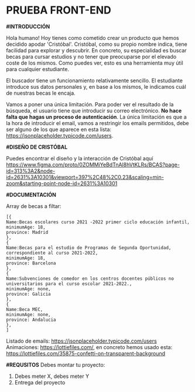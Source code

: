 # PRUEBA FRONT-END

**#INTRODUCCIÓN**

Hola humano! Hoy tienes como cometido crear un producto que hemos decidido apodar 'Cristóbal'. Cristóbal, como su propio nombre indica, tiene facilidad para explorar y descubrir. En concreto, su especialidad es buscar becas para cursar estudios y no tener que preocuparse por el elevado coste de los mismos. Como puedes ver, esto es una herramienta muy útil para cualquier estudiante.

El buscador tiene un funcionamiento relativamente sencillo. El estudiante introduce sus datos personales y, en base a los mismos, le indicamos cuál de nuestras becas le encaja.

Vamos a poner una única limitación. Para poder ver el resultado de la búsqueda, el usuario tiene que introducir su correo electrónico. **No hace falta que hagas un proceso de autenticación**. La única limitación es que a la hora de introducir el email, vamos a restringir los emails permitidos, debe ser alguno de los que aparece en esta lista: https://jsonplaceholder.typicode.com/users. 

**#DISEÑO DE CRISTÓBAL**

Puedes encontrar el diseño y la interacción de Cristóbal aquí
https://www.figma.com/proto/0ZOMMiYeBdTnAl8hVtKLRs/BCAS?page-id=313%3A2&node-id=2631%3A10301&viewport=397%2C48%2C0.23&scaling=min-zoom&starting-point-node-id=2631%3A10301

**#DOCUMENTACIÓN**

Array de becas a filtar:
```
[{ 
Name:Becas escolares curso 2021 -2022 primer ciclo educación infantil,
minimumAge: 18,
province: Madrid 
},
{ 
Name:Becas para el estudio de Programas de Segunda Oportunidad, correspondiente al curso 2021-2022,
minimumAge: 18,
province: Barcelona 
},
{ 
Name:Subvenciones de comedor en los centros docentes públicos no universitarios para el curso escolar 2021-2022.,
minimumAge: none,
province: Galicia 
},
{ 
Name:Beca MEC,
minimumAge: none,
province: Andalucia 
},
]
```
Listado de emails: https://jsonplaceholder.typicode.com/users
Animaciones: https://lottiefiles.com/, en concreto hemos usado esta: https://lottiefiles.com/35875-confetti-on-transparent-background

**#REQUSITOS**
Debes montar tu proyecto:
1. Debes meter X, debes meter Y
2. Entrega del proyecto

